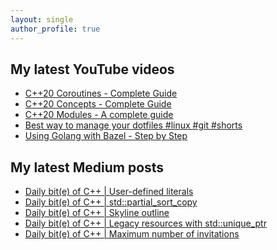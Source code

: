 ```yaml
---
layout: single
author_profile: true
---
```


## My latest YouTube videos

<ul>
<!--START_SECTION:youtube-->
<li><a href="https://www.youtube.com/watch?v=w-dmOHhBX9o">C++20 Coroutines - Complete Guide</a></li>
<li><a href="https://www.youtube.com/watch?v=1So7onMFxJM">C++20 Concepts  - Complete Guide</a></li>
<li><a href="https://www.youtube.com/watch?v=WRCwciJ5MTE">C++20 Modules - A complete guide</a></li>
<li><a href="https://www.youtube.com/watch?v=LHrB4TcU1JM">Best way to manage your dotfiles #linux #git #shorts</a></li>
<li><a href="https://www.youtube.com/watch?v=mXLrk0ipwz4">Using Golang with Bazel - Step by Step</a></li>
<!--END_SECTION:youtube-->
</ul>

## My latest Medium posts

<ul>
<!--START_SECTION:medium-->
<li><a href="https://medium.com/@simontoth/daily-bit-e-of-c-user-defined-literals-d066291ca315?source=rss-1e1de1006a93------2">Daily bit(e) of C++ | User-defined literals</a></li>
<li><a href="https://medium.com/@simontoth/daily-bit-e-of-c-std-partial-sort-copy-ea1cfcd17d6b?source=rss-1e1de1006a93------2">Daily bit(e) of C++ | std::partial_sort_copy</a></li>
<li><a href="https://medium.com/@simontoth/daily-bit-e-of-c-skyline-outline-c9b27c8c4b6?source=rss-1e1de1006a93------2">Daily bit(e) of C++ | Skyline outline</a></li>
<li><a href="https://medium.com/@simontoth/daily-bit-e-of-c-legacy-resources-with-std-unique-ptr-461f32abbf58?source=rss-1e1de1006a93------2">Daily bit(e) of C++ | Legacy resources with std::unique_ptr</a></li>
<li><a href="https://medium.com/@simontoth/daily-bit-e-of-c-maximum-number-of-invitations-4e98722ef0eb?source=rss-1e1de1006a93------2">Daily bit(e) of C++ | Maximum number of invitations</a></li>
<!--END_SECTION:medium-->
</ul>